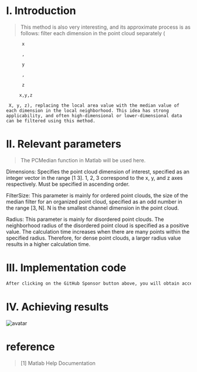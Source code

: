 #  I. Introduction 

>  This method is also very interesting, and its approximate process is as follows: filter each dimension in the point cloud separately ( 

          x 

          , 

          y 

          , 

          z 

         x,y,z 

     X, y, z), replacing the local area value with the median value of each dimension in the local neighborhood. This idea has strong applicability, and often high-dimensional or lower-dimensional data can be filtered using this method. 

#  II. Relevant parameters 

>  The PCMedian function in Matlab will be used here. 

Dimensions: Specifies the point cloud dimension of interest, specified as an integer vector in the range [1 3]. 1, 2, 3 correspond to the x, y, and z axes respectively. Must be specified in ascending order. 

FilterSize: This parameter is mainly for ordered point clouds, the size of the median filter for an organized point cloud, specified as an odd number in the range [3, N]. N is the smallest channel dimension in the point cloud. 

Radius: This parameter is mainly for disordered point clouds. The neighborhood radius of the disordered point cloud is specified as a positive value. The calculation time increases when there are many points within the specified radius. Therefore, for dense point clouds, a larger radius value results in a higher calculation time. 

#  III. Implementation code 

 ```python  
After clicking on the GitHub Sponsor button above, you will obtain access permissions to my private code repository ( https://github.com/slowlon/my_code_bar ) to view this blog code. By searching the code number of this blog, you can find the code you need, code number is: 20240203095740998
 ```  
#  IV. Achieving results 

![avatar]( c90b85694eb148ceaa71a65caa963bd0.png) 

#  reference 

>  [1] Matlab Help Documentation 

